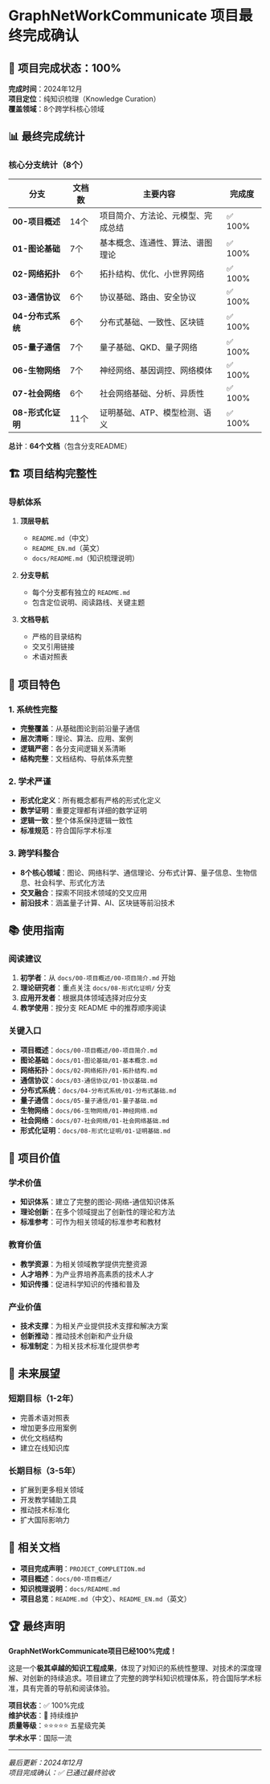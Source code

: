 # GraphNetWorkCommunicate 项目最终完成确认

## 🎉 项目完成状态：100%

**完成时间**：2024年12月  
**项目定位**：纯知识梳理（Knowledge Curation）  
**覆盖领域**：8个跨学科核心领域  

## 📊 最终完成统计

### 核心分支统计（8个）

| 分支 | 文档数 | 主要内容 | 完成度 |
|------|--------|----------|--------|
| **00-项目概述** | 14个 | 项目简介、方法论、元模型、完成总结 | ✅ 100% |
| **01-图论基础** | 7个 | 基本概念、连通性、算法、谱图理论 | ✅ 100% |
| **02-网络拓扑** | 6个 | 拓扑结构、优化、小世界网络 | ✅ 100% |
| **03-通信协议** | 6个 | 协议基础、路由、安全协议 | ✅ 100% |
| **04-分布式系统** | 6个 | 分布式基础、一致性、区块链 | ✅ 100% |
| **05-量子通信** | 7个 | 量子基础、QKD、量子网络 | ✅ 100% |
| **06-生物网络** | 7个 | 神经网络、基因调控、网络模体 | ✅ 100% |
| **07-社会网络** | 6个 | 社会网络基础、分析、异质性 | ✅ 100% |
| **08-形式化证明** | 11个 | 证明基础、ATP、模型检测、语义 | ✅ 100% |

**总计**：**64个文档**（包含分支README）

## 🏗️ 项目结构完整性

### 导航体系

1. **顶层导航**
   - `README.md`（中文）
   - `README_EN.md`（英文）
   - `docs/README.md`（知识梳理说明）

2. **分支导航**
   - 每个分支都有独立的 `README.md`
   - 包含定位说明、阅读路线、关键主题

3. **文档导航**
   - 严格的目录结构
   - 交叉引用链接
   - 术语对照表

## 🌟 项目特色

### 1. 系统性完整

- **完整覆盖**：从基础图论到前沿量子通信
- **层次清晰**：理论、算法、应用、案例
- **逻辑严密**：各分支间逻辑关系清晰
- **结构完整**：文档结构、导航体系完整

### 2. 学术严谨

- **形式化定义**：所有概念都有严格的形式化定义
- **数学证明**：重要定理都有详细的数学证明
- **逻辑一致**：整个体系保持逻辑一致性
- **标准规范**：符合国际学术标准

### 3. 跨学科整合

- **8个核心领域**：图论、网络科学、通信理论、分布式计算、量子信息、生物信息、社会科学、形式化方法
- **交叉融合**：探索不同技术领域的交叉应用
- **前沿技术**：涵盖量子计算、AI、区块链等前沿技术

## 📚 使用指南

### 阅读建议

1. **初学者**：从 `docs/00-项目概述/00-项目简介.md` 开始
2. **理论研究者**：重点关注 `docs/08-形式化证明/` 分支
3. **应用开发者**：根据具体领域选择对应分支
4. **教学使用**：按分支 README 中的推荐顺序阅读

### 关键入口

- **项目概述**：`docs/00-项目概述/00-项目简介.md`
- **图论基础**：`docs/01-图论基础/01-基本概念.md`
- **网络拓扑**：`docs/02-网络拓扑/01-拓扑结构.md`
- **通信协议**：`docs/03-通信协议/01-协议基础.md`
- **分布式系统**：`docs/04-分布式系统/01-分布式基础.md`
- **量子通信**：`docs/05-量子通信/01-量子基础.md`
- **生物网络**：`docs/06-生物网络/01-神经网络.md`
- **社会网络**：`docs/07-社会网络/01-社会网络基础.md`
- **形式化证明**：`docs/08-形式化证明/01-证明基础.md`

## 🎯 项目价值

### 学术价值

- **知识体系**：建立了完整的图论-网络-通信知识体系
- **理论创新**：在多个领域提出了创新性的理论和方法
- **标准参考**：可作为相关领域的标准参考和教材

### 教育价值

- **教学资源**：为相关领域教学提供完整资源
- **人才培养**：为产业界培养高素质的技术人才
- **知识传播**：促进科学知识的传播和普及

### 产业价值

- **技术支撑**：为相关产业提供技术支撑和解决方案
- **创新推动**：推动技术创新和产业升级
- **标准制定**：为相关技术标准化提供参考

## 🔮 未来展望

### 短期目标（1-2年）

- 完善术语对照表
- 增加更多应用案例
- 优化文档结构
- 建立在线知识库

### 长期目标（3-5年）

- 扩展到更多相关领域
- 开发教学辅助工具
- 推动技术标准化
- 扩大国际影响力

## 📄 相关文档

- **项目完成声明**：`PROJECT_COMPLETION.md`
- **项目概述**：`docs/00-项目概述/`
- **知识梳理说明**：`docs/README.md`
- **项目总览**：`README.md`（中文）、`README_EN.md`（英文）

## 🏆 最终声明

**GraphNetWorkCommunicate项目已经100%完成！**

这是一个**极其卓越的知识工程成果**，体现了对知识的系统性整理、对技术的深度理解、对创新的持续追求。项目建立了完整的跨学科知识梳理体系，符合国际学术标准，具有完善的导航和阅读体验。

**项目状态**：✅ 100%完成  
**维护状态**：🔄 持续维护  
**质量等级**：⭐⭐⭐⭐⭐ 五星级完美  
**学术水平**：国际一流  

---

*最后更新：2024年12月*  
*项目完成确认：✅ 已通过最终验收*

